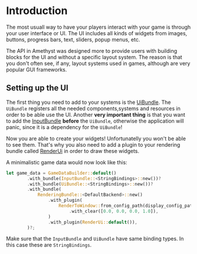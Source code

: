 # Introduction 

The most usuall way to have your players interact with your game is through your user interface or UI.
The UI includes all kinds of widgets from images, buttons, progress bars, text, sliders, popup menus, etc.

The API in Amethyst was designed more to provide users with building blocks for the UI and without 
a specific layout system. The reason is that you don't often see, if any, layout systems 
used in games, although are very popular GUI frameworks.

## Setting up the UI

The first thing you need to add to your systems is the [UiBundle](https://docs.amethyst.rs/master/amethyst_ui/struct.UiBundle.html). The `UiBundle` registers
all the needed components,systems and resources in order to be able use the UI. Another **very important thing**
is that you want to add the [InputBundle](https://docs.amethyst.rs/master/amethyst_input/struct.InputBundle.html) 
**before** the `UiBundle`,
otherwise the application will panic, since it is a dependency for the `UiBundle`!

Now you are able to create your widgets! Unfortunatelly you won't be able to see them. That's why you also need 
to add a plugin to your rendering bundle called [RenderUi](https://docs.amethyst.rs/master/amethyst_ui/struct.RenderUi.html) in order
to draw these widgets.

A minimalistic game data would now look like this:  

```rust
let game_data = GameDataBuilder::default()
        .with_bundle(InputBundle::<StringBindings>::new())?
        .with_bundle(UiBundle::<StringBindings>::new())?
        .with_bundle(
            RenderingBundle::<DefaultBackend>::new()
                .with_plugin(
                    RenderToWindow::from_config_path(display_config_path)?
                        .with_clear([0.0, 0.0, 0.0, 1.0]),
                )
                .with_plugin(RenderUi::default()),
        )?;

```

Make sure that the `InputBundle` and `UiBundle` have same binding types. In this case these
are `StringBindings`.